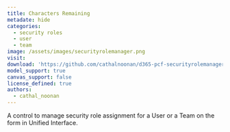 ```yaml
---
title: Characters Remaining
metadate: hide
categories:
  - security roles
  - user
  - team
image: /assets/images/securityrolemanager.png
visit: 
download: 'https://github.com/cathalnoonan/d365-pcf-securityrolemanager'
model_support: true
canvas_support: false
license_defined: true
authors:
  - cathal_noonan
---
```

A control to manage security role assignment for a User or a Team on the form in Unified Interface.
